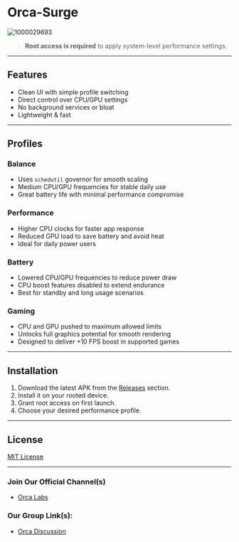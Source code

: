 # Orca-Surge

![1000029693](https://github.com/user-attachments/assets/9c5d877c-d699-4e33-9932-f101caac8a21)


> **Root access is required** to apply system-level performance settings.

---

## Features

- Clean UI with simple profile switching
- Direct control over CPU/GPU settings
- No background services or bloat
- Lightweight & fast

---

## Profiles

### **Balance**
- Uses `schedutil` governor for smooth scaling
- Medium CPU/GPU frequencies for stable daily use
- Great battery life with minimal performance compromise

### **Performance**
- Higher CPU clocks for faster app response
- Reduced GPU load to save battery and avoid heat
- Ideal for daily power users

### **Battery**
- Lowered CPU/GPU frequencies to reduce power draw
- CPU boost features disabled to extend endurance
- Best for standby and long usage scenarios

### **Gaming**
- CPU and GPU pushed to maximum allowed limits
- Unlocks full graphics potential for smooth rendering
- Designed to deliver +10 FPS boost in supported games

---

## Installation

1. Download the latest APK from the [Releases](https://github.com/NoOBdevXD/Orca-Surge/releases/tag/V1.0) section.
2. Install it on your rooted device.
3. Grant root access on first launch.
4. Choose your desired performance profile.

---

## License

[MIT License](LICENSE)

---

### Join Our Official Channel(s)
- [Orca Labs](https://t.me/OrcaOnSteroids)
### Our Group Link(s):
- [Orca Discussion](https://t.me/OrcaDiscussion)

